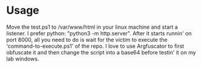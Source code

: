 # Usage
Move the test.ps1 to /var/www/html in your linux machine and start a listener. I prefer python: "python3 -m http.server".
After it starts runnin' on port 8000, all you need to do is wait for the victim to execute the 'command-to-execute.ps1' of the repo. I love to use Argfuscator to first obfuscate it and then change the script into a base64 before testin' it on my lab windows.
